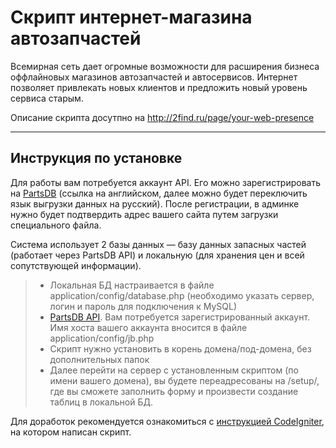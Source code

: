 Скрипт интернет-магазина автозапчастей
===================
Всемирная сеть дает огромные возможности для расширения бизнеса оффлайновых магазинов автозапчастей и автосервисов. Интернет позволяет привлекать новых клиентов и предложить новый уровень сервиса старым.

Описание скрипта досутпно на http://2find.ru/page/your-web-presence

----------

Инструкция по установке
-------------

Для работы вам потребуется аккаунт API. Его можно зарегистрировать на [PartsDB](https://partsdb.info/page/api-docs) (ссылка на английском, далее можно будет переключить язык выгрузки данных на русский). После регистрации, в админке нужно будет подтвердить адрес вашего сайта путем загрузки специального файла.

Система использует 2 базы данных — базу данных запасных частей (работает через PartsDB API) и локальную (для хранения цен и всей сопутствующей информации).

> - Локальная БД настраивается в файле application/config/database.php (необходимо указать сервер, логин и пароль для подключения к MySQL)
> - [PartsDB API](https://partsdb.info/page/api-docs). Вам потребуется зарегистрированный аккаунт. Имя хоста вашего аккаунта вносится в файле application/config/jb.php
> - Скрипт нужно установить в корень домена/под-домена, без дополнительных папок
> - Далее перейти на сервер с установленным скриптом (по имени вашего домена), вы будете переадресованы на /setup/, где вы сможете заполнить форму и произвести создание таблиц в локальной БД.

Для доработок рекомендуется ознакомиться с [инструкцией CodeIgniter](http://www.code-igniter.ru/user_guide/), на котором написан скрипт.